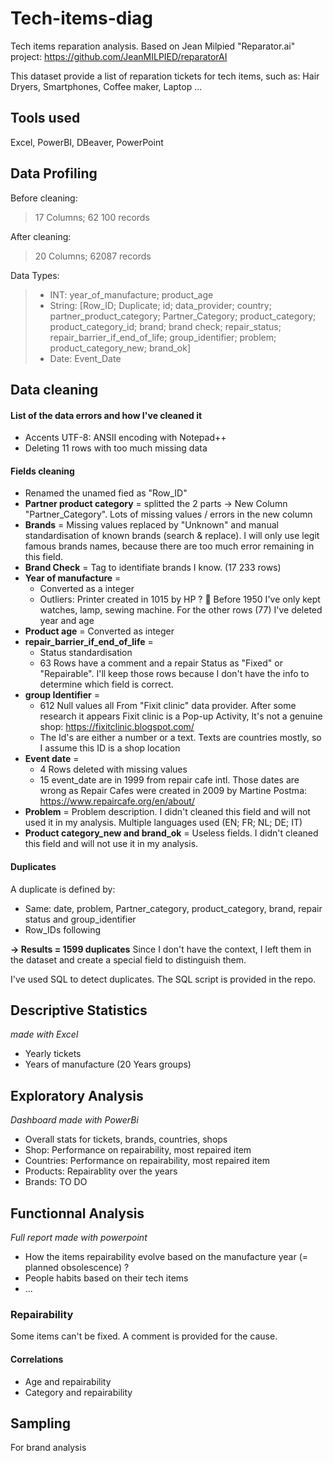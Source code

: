 # Tech-items-diag

Tech items reparation analysis. Based on Jean Milpied "Reparator.ai" project: https://github.com/JeanMILPIED/reparatorAI

This dataset provide a list of reparation tickets for tech items, such as: Hair Dryers, Smartphones, Coffee maker, Laptop ...

## Tools used
Excel, PowerBI, DBeaver, PowerPoint


## Data Profiling

Before cleaning:

> 17 Columns;
> 62 100 records

After cleaning:

> 20 Columns;
> 62087 records

Data Types:

> * INT: year_of_manufacture; product_age
> * String: [Row_ID; Duplicate; id; data_provider;	country; partner_product_category; Partner_Category; product_category; product_category_id;	brand; brand check; repair_status;	repair_barrier_if_end_of_life; group_identifier;	problem; product_category_new; brand_ok]
> * Date: Event_Date


## Data cleaning

#### List of the data errors and how I've cleaned it
* Accents UTF-8: ANSII encoding with Notepad++
* Deleting 11 rows with too much missing data
#### Fields cleaning
* Renamed the unamed fied as "Row_ID"
* **Partner product category** = splitted the 2 parts -> New Column "Partner_Category". Lots of missing values / errors in the new column
* **Brands** = Missing values replaced by "Unknown" and manual standardisation of known brands (search & replace). I will only use legit famous brands names, because there are too much error remaining in this field.
* **Brand Check** = Tag to identifiate brands I know. (17 233 rows)
* **Year of manufacture** =
  * Converted as a integer
  * Outliers: Printer created in 1015 by HP ? 🤨 Before 1950 I've only kept watches, lamp, sewing machine. For the other rows (77) I've deleted year and age
* **Product age** = Converted as integer
* **repair_barrier_if_end_of_life** = 
  * Status standardisation
  * 63 Rows have a comment and a repair Status as "Fixed" or "Repairable". I'll keep those rows because I don't have the info to determine which field is correct.
* **group Identifier** = 
  * 612 Null values all From "Fixit clinic" data provider. After some research it appears Fixit clinic is a Pop-up Activity, It's not a genuine shop: https://fixitclinic.blogspot.com/ 
  * The Id's are either a number or a text. Texts are countries mostly, so I assume this ID is a shop location
* **Event date** = 
  * 4 Rows deleted with missing values
  * 15 event_date are in 1999 from repair cafe intl. Those dates are wrong as Repair Cafes were created in 2009 by Martine Postma: https://www.repaircafe.org/en/about/
* **Problem** = Problem description. I didn't cleaned this field and will not used it in my analysis. Multiple languages used (EN; FR; NL; DE; IT)
* **Product category_new and brand_ok** = Useless fields. I didn't cleaned this field and will not use it in my analysis.

#### Duplicates
A duplicate is defined by: 
* Same: date, problem, Partner_category, product_category, brand, repair status and group_identifier
* Row_IDs following

**-> Results = 1599 duplicates** 
Since I don't have the context, I left them in the dataset and create a special field to distinguish them.

I've used SQL to detect duplicates. The SQL script is provided in the repo.

## Descriptive Statistics
*made with Excel*
* Yearly tickets
* Years of manufacture (20 Years groups)

## Exploratory Analysis
*Dashboard made with PowerBi*
* Overall stats for tickets, brands, countries, shops
* Shop: Performance on repairability, most repaired item
* Countries: Performance on repairability, most repaired item
* Products: Repairablity over the years
* Brands: TO DO

## Functionnal Analysis
*Full report made with powerpoint*

 * How the items repairability evolve based on the manufacture year (= planned obsolescence) ?
 * People habits based on their tech items
 * ...

### Repairability
Some items can't be fixed. A comment is provided for the cause. 
#### Correlations
* Age and repairability
* Category and repairability


## Sampling
For brand analysis

